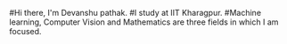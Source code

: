 #Hi there, I'm Devanshu pathak.
#I study at IIT Kharagpur.
#Machine learning, Computer Vision and Mathematics are three fields in which I am focused.
